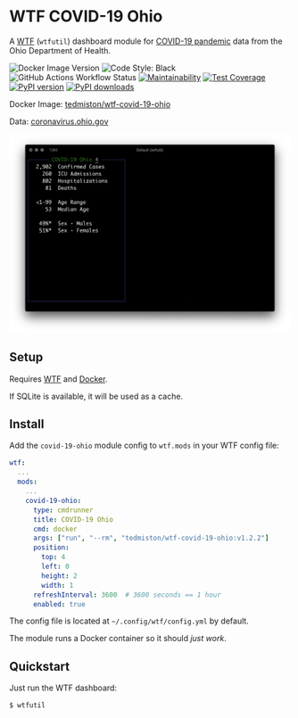 # WTF COVID-19 Ohio

A [WTF](https://wtfutil.com/) (`wtfutil`) dashboard module for [COVID-19 pandemic][1] data from the Ohio Department of Health.

![Docker Image Version](https://img.shields.io/docker/v/tedmiston/wtf-covid-19-ohio?sort=semver)
![Code Style: Black](https://img.shields.io/badge/code%20style-black-000000.svg)
![GitHub Actions Workflow Status](https://github.com/tedmiston/wtf-coronavirus-ohio/workflows/CI/badge.svg)
[![Maintainability](https://api.codeclimate.com/v1/badges/85797f96a1268774ec81/maintainability)](https://codeclimate.com/github/wtf-coronavirus-ohio/maintainability)
[![Test Coverage](https://api.codeclimate.com/v1/badges/85797f96a1268774ec81/test_coverage)](https://codeclimate.com/github/wtf-coronavirus-ohio/test_coverage)
[![PyPI version](https://img.shields.io/pypi/v/boa-str)](https://pypi.org/project/boa-str/)
[![PyPI downloads](https://img.shields.io/pypi/dm/boa-str)](https://pypi.org/project/boa-str/)

Docker Image: [tedmiston/wtf-covid-19-ohio](https://hub.docker.com/r/tedmiston/wtf-covid-19-ohio)

Data: [coronavirus.ohio.gov](https://coronavirus.ohio.gov/)

![](screenshot.png)

## Setup

Requires [WTF](https://github.com/wtfutil/wtf) and [Docker](https://www.docker.com/).

If SQLite is available, it will be used as a cache.

## Install

Add the `covid-19-ohio` module config to `wtf.mods` in your WTF config file:

```yaml
wtf:
  ...
  mods:
    ...
    covid-19-ohio:
      type: cmdrunner
      title: COVID-19 Ohio
      cmd: docker
      args: ["run", "--rm", "tedmiston/wtf-covid-19-ohio:v1.2.2"]
      position:
        top: 4
        left: 0
        height: 2
        width: 1
      refreshInterval: 3600  # 3600 seconds == 1 hour
      enabled: true
```

The config file is located at `~/.config/wtf/config.yml` by default.

The module runs a Docker container so it should *just work*.

## Quickstart

Just run the WTF dashboard:

```shell
$ wtfutil
```

[1]: https://en.wikipedia.org/wiki/COVID-19_pandemic
